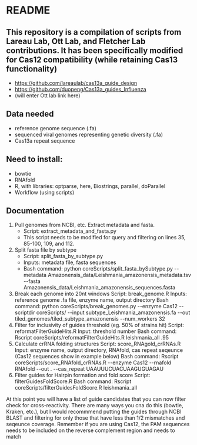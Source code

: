 # README

## This repository is a compilation of scripts from Lareau Lab, Ott Lab, and Fletcher Lab contributions. It has been specifically modified for Cas12 compatibility (while retaining Cas13 functionality)
* https://github.com/lareaulab/cas13a_guide_design
* https://github.com/duopeng/Cas13a_guides_Influenza
* (will enter Ott lab link here)

## Data needed
* reference genome sequence (.fa)
* sequenced viral genomes representing genetic diversity (.fa)
* Cas13a repeat sequence

## Need to install:
* bowtie
* RNAfold
* R, with libraries: optparse, here, Biostrings, parallel, doParallel
* Workflow (using scripts)

## Documentation
1. Pull genomes from NCBI, etc. Extract metadata and fasta.
   * Script: extract_metadata_and_fasta.py
   * This script needs to be modified for query and filtering on lines 35, 85-100, 109, and 112.
2. Split fasta file by subtype
   * Script: split_fasta_by_subtype.py
   * Inputs: metadata file, fasta sequences
   * Bash command: python coreScripts/split_fasta_bySubtype.py --metadata Amazonensis_data/Leishmania_amazonensis_metadata.tsv --fasta Amazonensis_data/Leishmania_amazonensis_sequences.fasta
3. Break each genome into 20nt windows
   Script: break_genome.R
   Inputs: reference genome .fa file, enzyme name, output directory
   Bash command: python coreScripts/break_genomes.py --enzyme Cas12 --scriptdir coreScripts/ --input subtype_Leishmania_amazonensis.fa --out tiled_genomes/tiled_subtype_amazonensis --num_workers 32
4. Filter for inclusivity of guides threshold (eg. 50% of strains hit)
   Script: reformatFilterGuideHits.R
   Input: threshold number
   Bash command: Rscript coreScripts/reformatFilterGuideHits.R leishmania_all .95
5. Calculate crRNA folding structures
   Script: score_RNAgold_crRNAs.R
   Input: enzyme name, output directory, RNAfold, cas repeat seqeunce (Cas12 sequences show in example below)
   Bash command: Rscript coreScripts/score_RNAfold_crRNAs.R --enzyme Cas12 --rnafold RNAfold --out . --cas_repeat UAAUUUCUACUAAGUGUAGAU
6. Filter guides for Hairpin formation and fold score
   Script: filterGuidesFoldScore.R
   Bash command: Rscript coreScripts/filterGuidesFoldScore.R leishmania_all

At this point you will have a list of guide candidates that you can now filter check for cross-reactivity. There are many ways you cna do this (bowtie, Kraken, etc.), but I would recommmend putting the guides through NCBI BLAST and filtering for only those that have less than 1/2 mismatches and seqeunce coverage. Remember if you are using Cas12, the PAM sequences needs to be included on the reverse complement region and needs to match
